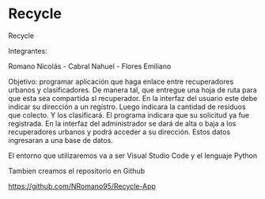 # Recycle
Recycle

Integrantes:

Romano Nicolás -
Cabral Nahuel -
Flores Emiliano

Objetivo: programar aplicación que haga enlace entre recuperadores urbanos y clasificadores. De manera tal, que entregue una hoja de ruta para que esta sea compartida sl recuperador. 
En la interfaz del usuario este debe indicar su dirección a un registro. Luego indicara la cantidad de residuos que colecto. Y los clasificará. 
El programa indicara que su solicitud ya fue registrada. En la interfaz del administrador se dará de alta o baja a los recuperadores urbanos y podrá acceder a su dirección. Estos datos ingresaran a una base de datos.

El entorno que utilizaremos va a ser Visual Studio Code y el lenguaje  Python

Tambien creamos el repositorio en Github

https://github.com/NRomano95/Recycle-App



